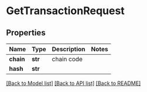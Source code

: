 # GetTransactionRequest

## Properties
Name | Type | Description | Notes
------------ | ------------- | ------------- | -------------
**chain** | **str** | chain code | 
**hash** | **str** |  | 

[[Back to Model list]](../README.md#documentation-for-models) [[Back to API list]](../README.md#documentation-for-api-endpoints) [[Back to README]](../README.md)


